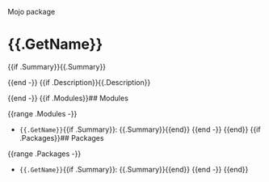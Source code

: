 Mojo package

# {{.GetName}}

{{if .Summary}}{{.Summary}}

{{end -}}
{{if .Description}}{{.Description}}

{{end -}}
{{if .Modules}}## Modules

{{range .Modules -}}
 - `{{.GetName}}`{{if .Summary}}: {{.Summary}}{{end}}
{{end -}}
{{end}}
{{if .Packages}}## Packages

{{range .Packages -}}
 - `{{.GetName}}`{{if .Summary}}: {{.Summary}}{{end}}
{{end -}}
{{end}}
